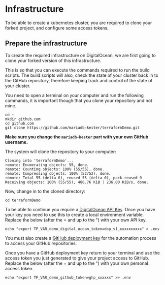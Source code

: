 # Infrastructure

To be able to create a kubernetes cluster, you are required to clone your forked project, and configure some access
tokens.

## Prepare the infrastructure

To create the required infrastructure on DigitalOcean, we are first going to clone your forked version of this
infrastructure.

This is so that you can execute the commands required to run the build scripts. The build scripts will also, check the
state of your cluster back in to the GitHub repository, therefore keeping track and control of the state of your
cluster.

You need to open a terminal on your computer and run the following commands, it is important though that you clone your
repository and not mine.

    cd ~
    mkdir github.com
    cd github.com
    git clone https://github.com/mariadb-kester/terraformDemo.git

**Make sure you change the `mariadb-kester` part with your own GitHub username.**

The system will clone the repository to your computer:

    Cloning into 'terraformDemo'...
    remote: Enumerating objects: 55, done.
    remote: Counting objects: 100% (55/55), done.
    remote: Compressing objects: 100% (52/52), done.
    remote: Total 55 (delta 0), reused 55 (delta 0), pack-reused 0
    Receiving objects: 100% (55/55), 486.76 KiB | 236.00 KiB/s, done.

Now, change in to the cloned directory:

    cd terraformDemo

To be able to continue you require a [DigitalOcean API Key](./apikey.md). Once you have your key you need to use this to
create a local environment variable. Replace the below (after the = and up to the ") with your own API key.

    echo "export TF_VAR_demo_digital_ocean_token=dop_v1_xxxxxxxxxx" > .env

You must also create a [GitHub deployment key](../github/accessToken.md) for the automation process to access your
GitHub repositories.

Once you have a GitHub deployment key return to your terminal and use the access token you just generated to give your
project access to GitHub. Replace the below (after the = and up to the ") with your own personal access token.

    echo "export TF_VAR_demo_github_token=ghp_xxxxxx" >> .env